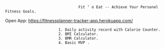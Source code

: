 
                                     Fit ‘ o Eat -- Achieve Your Personel Fitness Goals.
                                     
Open App: https://fitnessplanner-tracker-app.herokuapp.com/

                            
       
                            
                            1. Daily activity record with Calorie Counter.
                            2. BMI Calculator.
                            3. BMR Calculator.
                            4. Basic MVP .

                      
